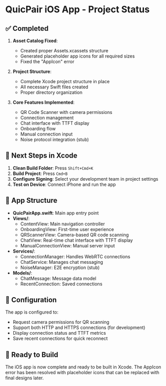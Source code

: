 # QuicPair iOS App - Project Status

## ✅ Completed

1. **Asset Catalog Fixed**: 
   - Created proper Assets.xcassets structure
   - Generated placeholder app icons for all required sizes
   - Fixed the "AppIcon" error

2. **Project Structure**:
   - Complete Xcode project structure in place
   - All necessary Swift files created
   - Proper directory organization

3. **Core Features Implemented**:
   - QR Code Scanner with camera permissions
   - Connection management
   - Chat interface with TTFT display
   - Onboarding flow
   - Manual connection input
   - Noise protocol integration (stub)

## 🎯 Next Steps in Xcode

1. **Clean Build Folder**: Press `Shift+Cmd+K`
2. **Build Project**: Press `Cmd+B`
3. **Configure Signing**: Select your development team in project settings
4. **Test on Device**: Connect iPhone and run the app

## 📱 App Structure

- **QuicPairApp.swift**: Main app entry point
- **Views/**:
  - ContentView: Main navigation controller
  - OnboardingView: First-time user experience
  - QRScannerView: Camera-based QR code scanning
  - ChatView: Real-time chat interface with TTFT display
  - ManualConnectionView: Manual server input
- **Services/**:
  - ConnectionManager: Handles WebRTC connections
  - ChatService: Manages chat messaging
  - NoiseManager: E2E encryption (stub)
- **Models/**:
  - ChatMessage: Message data model
  - RecentConnection: Saved connections

## 🔧 Configuration

The app is configured to:
- Request camera permissions for QR scanning
- Support both HTTP and HTTPS connections (for development)
- Display connection status and TTFT metrics
- Save recent connections for quick reconnect

## 🚀 Ready to Build

The iOS app is now complete and ready to be built in Xcode. The AppIcon error has been resolved with placeholder icons that can be replaced with final designs later.
